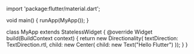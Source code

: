 import 'package:flutter/material.dart';

void main() {
  runApp(MyApp());
}

class MyApp extends StatelessWidget {
  @override
  Widget build(BuildContext context) {
    return new Directionality(
        textDirection: TextDirection.rtl,
        child: new Center(
          child: new Text("Hello Flutter")
        ));
  }
}
